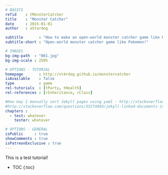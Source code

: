 ```yaml
---
# BASICS
refid    : tMonsterCatcher
title    : "Monster Catcher"
date     : 2015-01-01
author   : aStardog

subtitle       : "How to make an open-world monster catcher game like Pokemon!"
subtitle-short : "Open-world monster catcher game like Pokemon!"

# IMAGES
bg-img-path  : "001.jpg"
bg-img-scale : 250%

# OPTIONS - TUTORIAL
homepage       : http://st4rdog.github.io/monstercatcher
isAvailable    : false
type           : game
rel-tutorials  : [tParty, tHealth]
rel-references : [rInheritance, rClass]

#How may I manually sort Jekyll pages using yaml - http://stackoverflow.com/questions/33613712/how-may-i-manually-sort-jekyll-pages-using-yaml
#http://stackoverflow.com/questions/33274603/jekyll-linked-documents-in-collections
chapters : 
  - test: whatever
    tester: whatever

# OPTIONS - GENERAL
isPublic     : true
showComments : true
isPatreonExclusive : true
---
```

This is a test tutorial!

* TOC
{:toc}